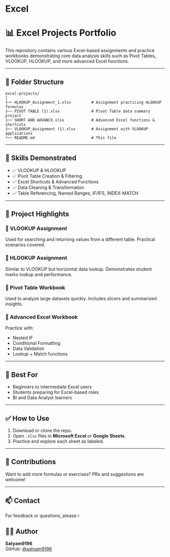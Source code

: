 # Excel

# 📊 Excel Projects Portfolio

This repository contains various Excel-based assignments and practice workbooks demonstrating core data analysis skills such as Pivot Tables, VLOOKUP, HLOOKUP, and more advanced Excel functions.

---

## 📁 Folder Structure

```
excel-projects/
│
├── HLOOKUP_Assignment_1.xlsx         # Assignment practicing HLOOKUP formulas
├── PIVOT TABLE (1).xlsx              # Pivot Table data summary project
├── SHORT AND ADVANCE.xlsx            # Advanced Excel functions & shortcuts
├── VLOOKUP_Assignment (1).xlsx       # Assignment with VLOOKUP applications
└── README.md                         # This file
```

---

## 🧠 Skills Demonstrated

- ✅ VLOOKUP & HLOOKUP
- ✅ Pivot Table Creation & Filtering
- ✅ Excel Shortcuts & Advanced Functions
- ✅ Data Cleaning & Transformation
- ✅ Table Referencing, Named Ranges, IF/IFS, INDEX-MATCH

---

## 📌 Project Highlights

### 🔹 VLOOKUP Assignment
Used for searching and returning values from a different table. Practical scenarios covered.

### 🔹 HLOOKUP Assignment
Similar to VLOOKUP but horizontal data lookup. Demonstrates student marks lookup and performance.

### 🔹 Pivot Table Workbook
Used to analyze large datasets quickly. Includes slicers and summarized insights.

### 🔹 Advanced Excel Workbook
Practice with:
- Nested IF
- Conditional Formatting
- Data Validation
- Lookup + Match functions

---

## 🎯 Best For

- Beginners to intermediate Excel users
- Students preparing for Excel-based roles
- BI and Data Analyst learners

---

## ✅ How to Use

1. Download or clone the repo.
2. Open `.xlsx` files in **Microsoft Excel** or **Google Sheets**.
3. Practice and explore each sheet as labeled.

---

## 💬 Contributions

Want to add more formulas or exercises? PRs and suggestions are welcome!

---

## 📫 Contact

For feedback or questions, please r

## 👨‍💻 Author

**Satyam9196**  
GitHub: [@satyam9196](https://github.com/satyam9196)
